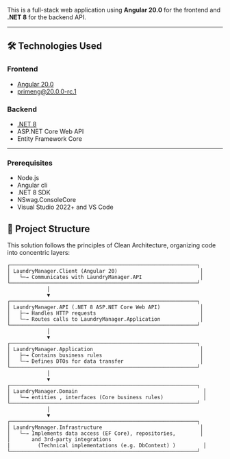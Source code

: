 This is a full-stack web application using **Angular 20.0** for the frontend and **.NET 8** for the backend API.

---

## 🛠 Technologies Used

### Frontend
- [Angular 20.0](https://angular.io/)
- [primeng@20.0.0-rc.1](https://primeng.org/)
  

### Backend
- [.NET 8](https://dotnet.microsoft.com/)
- ASP.NET Core Web API
- Entity Framework Core

---
### Prerequisites

- Node.js
- Angular cli
- .NET 8 SDK
- NSwag.ConsoleCore
- Visual Studio 2022+ and VS Code

  
## 📁 Project Structure

This solution follows the principles of Clean Architecture, organizing code into concentric layers:

```
┌─────────────────────────────────────────────────────────────┐
│ LaundryManager.Client (Angular 20)                           │
│   └─→ Communicates with LaundryManager.API                   │
└─────────────────────────────────────────────────────────────┘
             │
             ▼
┌─────────────────────────────────────────────────────────────┐
│ LaundryManager.API (.NET 8 ASP.NET Core Web API)             │
│   ├─→ Handles HTTP requests                                  │
│   └─→ Routes calls to LaundryManager.Application             │
└─────────────────────────────────────────────────────────────┘
             │
             ▼
┌─────────────────────────────────────────────────────────────┐
│ LaundryManager.Application                                   │
│   ├─→ Contains business rules                                │
│   └─→ Defines DTOs for data transfer                         │
└─────────────────────────────────────────────────────────────┘
             │
             ▼
┌─────────────────────────────────────────────────────────────┐
│ LaundryManager.Domain                                         │
│   └─→ entities , interfaces (Core business rules)             │
└─────────────────────────────────────────────────────────────┘
             │
             ▼
┌─────────────────────────────────────────────────────────────┐
│ LaundryManager.Infrastructure                                │
│   └─→ Implements data access (EF Core), repositories,        │
│       and 3rd-party integrations
|         (Technical implementations (e.g. DbContext) )         │
└─────────────────────────────────────────────────────────────┘
```






